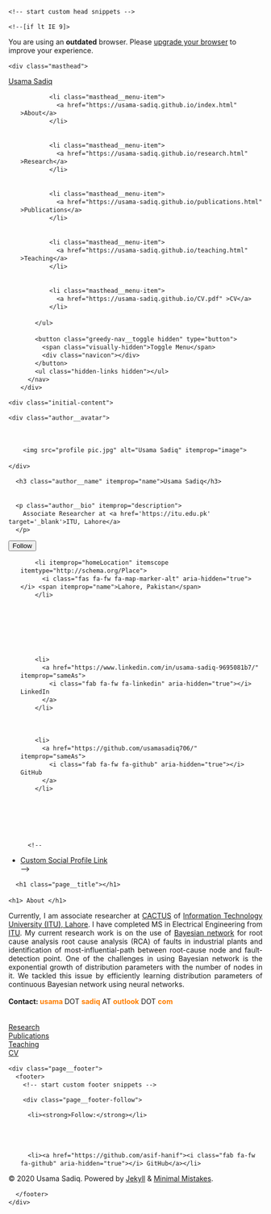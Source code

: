 <!doctype html>
<!--
  Minimal Mistakes Jekyll Theme 4.9.0 by Michael Rose
  Copyright 2013-2018 Michael Rose - mademistakes.com | @mmistakes
  Free for personal and commercial use under the MIT license
  https://github.com/mmistakes/minimal-mistakes/blob/master/LICENSE.txt
-->
<html lang="en" class="no-js">
  <head>
    <meta charset="utf-8">

<!-- begin _includes/seo.html --><title>Usama Sadiq</title>
<meta name="description" content="Graduate Student Profile">



<meta property="og:type" content="website">
<meta property="og:locale" content="en_US">
<meta property="og:site_name" content="Usama Sadiq">
<meta property="og:title" content="Usama Sadiq">
<meta property="og:url" content="https://usama-sadiq.github.io/">  <!--https://asif-hanif.github.io/-->


  


<link rel="canonical" href="https://usama-sadiq.github.io/"> <!-- https://asif-hanif.github.io/-->







  <script type="application/ld+json">
    {
      "@context": "http://schema.org",
      "@type": "Person",
      "name": "Usama Sadiq",
      "url": "https://usama-sadiq.github.io/",                          
      "sameAs": null
    }
  </script>







<!-- end _includes/seo.html -->


<link href="https://asif-hanif.github.io/feed.xml" type="application/atom+xml" rel="alternate" title="Usama Sadiq Feed">

<!-- http://t.co/dKP3o1e -->
<meta name="HandheldFriendly" content="True">
<meta name="MobileOptimized" content="320">
<meta name="viewport" content="width=device-width, initial-scale=1.0">

<script>
  document.documentElement.className = document.documentElement.className.replace(/\bno-js\b/g, '') + ' js ';
</script>

<!-- For all browsers -->
<link rel="stylesheet" href="https://asif-hanif.github.io/assets/css/main.css">

<!--[if lte IE 9]>
  <style>
    /* old IE unsupported flexbox fixes */
    .greedy-nav .site-title {
      padding-right: 3em;
    }
    .greedy-nav button {
      position: absolute;
      top: 0;
      right: 0;
      height: 100%;
    }
  </style>
<![endif]-->


    <!-- start custom head snippets -->

<!-- insert favicons. use http://realfavicongenerator.net/ -->

<!-- end custom head snippets -->
  </head>

  <body class="layout--home">

    <!--[if lt IE 9]>
<div class="notice--danger align-center" style="margin: 0;">You are using an <strong>outdated</strong> browser. Please <a href="https://browsehappy.com/">upgrade your browser</a> to improve your experience.</div>
<![endif]-->

    <div class="masthead">
  <div class="masthead__inner-wrap">
    <div class="masthead__menu">
      <nav id="site-nav" class="greedy-nav">
        <a class="site-title" href="https://usama-sadiq.github.io/">Usama Sadiq</a>
        <ul class="visible-links">
          
            
            <li class="masthead__menu-item">
              <a href="https://usama-sadiq.github.io/index.html" >About</a>
            </li>
          
            
            <li class="masthead__menu-item">
              <a href="https://usama-sadiq.github.io/research.html" >Research</a>
            </li>
          
            
            <li class="masthead__menu-item">
              <a href="https://usama-sadiq.github.io/publications.html" >Publications</a>
            </li>
          
            
            <li class="masthead__menu-item">
              <a href="https://usama-sadiq.github.io/teaching.html" >Teaching</a>
            </li>
          
            
            <li class="masthead__menu-item">
              <a href="https://usama-sadiq.github.io/CV.pdf" >CV</a>
            </li>
          
        </ul>
        
        <button class="greedy-nav__toggle hidden" type="button">
          <span class="visually-hidden">Toggle Menu</span>
          <div class="navicon"></div>
        </button>
        <ul class="hidden-links hidden"></ul>
      </nav>
    </div>
  </div>
</div>

    <div class="initial-content">
      



<div id="main" role="main">
  
  <div class="sidebar sticky">
  


<div itemscope itemtype="http://schema.org/Person">

  
    <div class="author__avatar">
      

      
        <img src="profile pic.jpg" alt="Usama Sadiq" itemprop="image">
      
    </div>
  

  <div class="author__content">
    
      <h3 class="author__name" itemprop="name">Usama Sadiq</h3>
    
    
      <p class="author__bio" itemprop="description">
        Associate Researcher at <a href='https://itu.edu.pk' target='_blank'>ITU, Lahore</a>  
      </p>
    
  </div>

  <div class="author__urls-wrapper">
    <button class="btn btn--inverse">Follow</button>
    <ul class="author__urls social-icons">
      
        <li itemprop="homeLocation" itemscope itemtype="http://schema.org/Place">
          <i class="fas fa-fw fa-map-marker-alt" aria-hidden="true"></i> <span itemprop="name">Lahore, Pakistan</span>
        </li>
      

      

      

      
        <li>
          <a href="https://www.linkedin.com/in/usama-sadiq-9695081b7/" itemprop="sameAs">
            <i class="fab fa-fw fa-linkedin" aria-hidden="true"></i> LinkedIn
          </a>
        </li>
      

      
        <li>
          <a href="https://github.com/usamasadiq706/" itemprop="sameAs">
            <i class="fab fa-fw fa-github" aria-hidden="true"></i> GitHub
          </a>
        </li>
      

      

      

      <!--
  <li>
    <a href="http://link-to-whatever-social-network.com/user/" itemprop="sameAs">
      <i class="fas fa-fw" aria-hidden="true"></i> Custom Social Profile Link
    </a>
  </li>
-->
    </ul>
  </div>
</div>

  
  </div>


  <div class="archive">
    
      <h1 class="page__title"></h1>
    
    <h1> About </h1>
<div style="text-align: justify">
    Currently, I am associate researcher at <a href="http://cactus.itu.edu.pk/" target="_blank">CACTUS</a> of <a href="https://itu.edu.pk" target="_blank">Information Technology University (ITU), Lahore</a>. I have completed MS in Electrical Engineering from <a href="https://itu.edu.pk" target="_blank">ITU</a>. My current research work is on the use of <a href="https://www.bayesserver.com/docs/introduction/bayesian-networks" target="_blank">Bayesian network</a> for root cause analysis root cause analysis (RCA) of faults in industrial plants and identification of most-influential-path between root-cause node and fault-detection point. One of the challenges in using Bayesian network is the exponential growth of distribution parameters with the number of nodes in it. We tackled this issue by efficiently learning distribution parameters of continuous Bayesian network using neural networks.</div>

<br />
<b> Contact: </b>   <font color = "#ff7e00"> <b>usama </b> </font> DOT <font color = "#ff7e00"> <b>sadiq</b> </font> AT <font color = "#ff7e00"> <b>outlook</b> </font> DOT <font color = "#ff7e00"> <b>com</b> </font>



<br />
<br />
<br />
<a href="research.html">Research</a>
<br />
<a href="publications.html">Publications</a>
<br />
<a href="teaching..html">Teaching</a>
<br />
<a href="CV.pdf">CV</a>







  </div>
</div>
    </div>

    

    <div class="page__footer">
      <footer>
        <!-- start custom footer snippets -->

<!-- end custom footer snippets -->
        <div class="page__footer-follow">
  <ul class="social-icons">
    
      <li><strong>Follow:</strong></li>
    
    
    
    
      <li><a href="https://github.com/asif-hanif"><i class="fab fa-fw fa-github" aria-hidden="true"></i> GitHub</a></li>
    
    
    
<!--    <li><a href="https://asif-hanif.github.io/feed.xml"><i class="fas fa-fw fa-rss-square" aria-hidden="true"></i> Feed</a></li>-->
  </ul>
</div>

<div class="page__footer-copyright">&copy; 2020 Usama Sadiq. Powered by <a href="https://jekyllrb.com" rel="nofollow">Jekyll</a> &amp; <a href="https://mademistakes.com/work/minimal-mistakes-jekyll-theme/" rel="nofollow">Minimal Mistakes</a>.</div>

      </footer>
    </div>

    
  <script src="https://asif-hanif.github.io/assets/js/main.min.js"></script>
  <script src="https://use.fontawesome.com/releases/v5.0.2/js/all.js"></script>










  </body>
</html>
